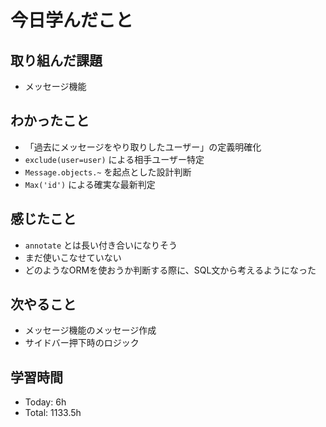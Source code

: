 # 今日学んだこと
## 取り組んだ課題
- メッセージ機能
## わかったこと
- 「過去にメッセージをやり取りしたユーザー」の定義明確化
- `exclude(user=user)` による相手ユーザー特定
- `Message.objects.~` を起点とした設計判断
- `Max('id')` による確実な最新判定
## 感じたこと
- `annotate` とは長い付き合いになりそう
- まだ使いこなせていない
- どのようなORMを使おうか判断する際に、SQL文から考えるようになった
## 次やること
- メッセージ機能のメッセージ作成
- サイドバー押下時のロジック
## 学習時間
- Today: 6h
- Total: 1133.5h